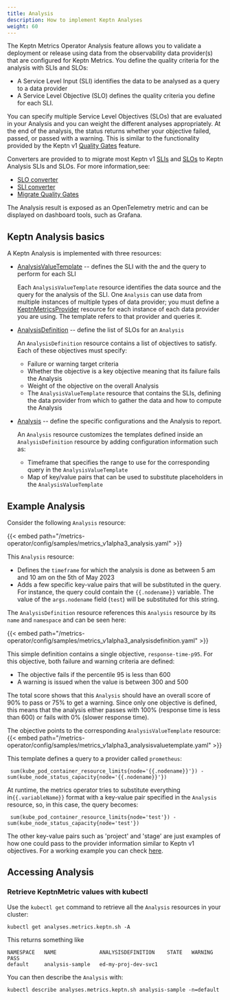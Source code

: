 ```yaml
---
title: Analysis
description: How to implement Keptn Analyses
weight: 60
---
```


The Keptn Metrics Operator Analysis feature
allows you to validate a deployment or release
using data from the observability data provider(s)
that are configured for Keptn Metrics.
You define the quality criteria for the analysis with SLIs and SLOs:

* A Service Level Input (SLI) identifies the data to be analysed
  as a query to a data provider
* A Service Level Objective (SLO) defines the quality criteria
  you define for each SLI.

You can specify multiple Service Level Objectives (SLOs)
that are evaluated in your Analysis
and you can weight the different analyses appropriately.
At the end of the analysis,
the status returns whether your objective failed, passed,
or passed with a warning.
This is similar to the functionality provided by the Keptn v1
[Quality Gates](https://keptn.sh/docs/1.0.x/define/quality-gates/)
feature.

Converters are provided to
to migrate most Keptn v1
[SLIs](https://keptn.sh/docs/1.0.x/reference/files/sli/)
and
[SLOs](https://keptn.sh/docs/1.0.x/reference/files/slo/)
to Keptn Analysis SLIs and SLOs.
For more information,see:

* [SLO converter](https://github.com/keptn/lifecycle-toolkit/blob/main/metrics-operator/converter/slo_converter.md#slo-converter)
* [SLI converter](https://github.com/keptn/lifecycle-toolkit/blob/main/metrics-operator/converter/sli_converter.md#sli-converter)
* [Migrate Quality Gates](../../migrate/metrics-observe/)

The Analysis result is exposed as an OpenTelemetry metric
and can be displayed on dashboard tools, such as Grafana.

## Keptn Analysis basics

A Keptn Analysis is implemented with three resources:

* [AnalysisValueTemplate](../../crd-ref/metrics/v1alpha3/#analysisvaluetemplate) --
  defines the SLI with the
  and the query to perform for each SLI

  Each `AnalysisValueTemplate` resource identifies the data source
  and the query for the analysis of the SLI.
  One `Analysis` can use data from multiple instances
  of multiple types of data provider;
  you must define a
  [KeptnMetricsProvider](../../yaml-crd-ref/metricsprovider.md)
  resource for each instance of each data provider you are using.
  The template refers to that provider and queries it.

* [AnalysisDefinition](../../crd-ref/metrics/v1alpha3/#analysisdefinition) --
  define the list of SLOs for an `Analysis`

  An `AnalysisDefinition` resource contains a list of objectives to satisfy.
  Each of these objectives must specify:

  * Failure or warning target criteria
  * Whether the objective is a key objective
    meaning that its failure fails the Analysis
  * Weight of the objective on the overall Analysis
  * The `AnalysisValueTemplate` resource that contains the SLIs,
    defining the data provider from which to gather the data
    and how to compute the Analysis

* [Analysis](../../crd-ref/metrics/v1alpha3/#analysis) --
  define the specific configurations and the Analysis to report.

  An `Analysis` resource customizes the templates
  defined inside an `AnalysisDefinition` resource
  by adding configuration information such as:

  * Timeframe that specifies the range to use
    for the corresponding query in the `AnalysisValueTemplate`
  * Map of key/value pairs that can be used
    to substitute placeholders in the `AnalysisValueTemplate`

## Example Analysis

Consider the following `Analysis` resource:

{{< embed path="/metrics-operator/config/samples/metrics_v1alpha3_analysis.yaml" >}}

This `Analysis` resource:

* Defines the `timeframe` for which the analysis is done
  as between 5 am and 10 am on the 5th of May 2023
* Adds a few specific key-value pairs that will be substituted in the query.
  For instance, the query could contain the `{{.nodename}}` variable.
  The value of the `args.nodename` field (`test`)
  will be substituted for this string.

The `AnalysisDefinition` resource references this `Analysis` resource
by its `name` and `namespace` and can be seen here:

{{< embed path="/metrics-operator/config/samples/metrics_v1alpha3_analysisdefinition.yaml" >}}

This simple definition contains a single objective, `response-time-p95`.
For this objective, both failure and warning criteria are defined:

* The objective fails if the percentile 95 is less than 600
* A warning is issued when the value is between 300 and 500

The total score shows that this `Analysis`
should have an overall score of 90% to pass or 75% to get a warning.
Since only one objective is defined,
this means that the analysis either passes with 100%
(response time is less than 600)
or fails with 0% (slower response time).

The objective points to the corresponding `AnalysisValueTemplate` resource:
{{< embed path="/metrics-operator/config/samples/metrics_v1alpha3_analysisvaluetemplate.yaml" >}}

This template defines a query to a provider called `prometheus`:

```shell
 sum(kube_pod_container_resource_limits{node='{{.nodename}}'}) - sum(kube_node_status_capacity{node='{{.nodename}}'})
```

At runtime, the metrics operator tries to substitute
everything in`{{.variableName}}` format
with a key-value pair specified in the `Analysis` resource,
so, in this case, the query becomes:

```shell
 sum(kube_pod_container_resource_limits{node='test'}) - sum(kube_node_status_capacity{node='test'})
```

The other key-value pairs such as 'project' and 'stage' are just examples of how one could pass to the provider
information similar to Keptn v1 objectives.
For a working example you can
check [here](https://github.com/keptn/lifecycle-toolkit/tree/main/test/testanalysis/analysis-controller-multiple-providers).

## Accessing Analysis

### Retrieve KeptnMetric values with kubectl

Use the `kubectl get` command to retrieve all the `Analysis` resources
in your cluster:

```shell
kubectl get analyses.metrics.keptn.sh -A

```

This returns something like

```shell
NAMESPACE   NAME              ANALYSISDEFINITION    STATE   WARNING   PASS
default     analysis-sample   ed-my-proj-dev-svc1
```

You can then describe the `Analysis` with:

```shell
kubectl describe analyses.metrics.keptn.sh analysis-sample -n=default
```
